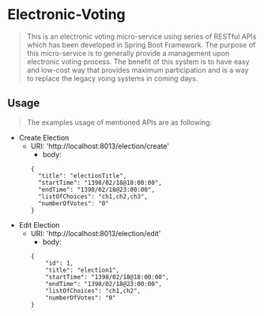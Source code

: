 # Electronic-Voting
> This is an electronic voting micro-service using series of RESTful APIs which has been developed in Spring Boot Framework. The purpose of this micro-service is to generally provide a management upon electronic voting process. The benefit of this system is to have easy and low-cost way that provides maximum participation and is a way to replace the legacy voing systems in coming days.

## Usage
> The examples usage of mentioned APIs are as following:
- Create Election
  - URI: 'http://localhost:8013/election/create'
    - body:
    ```
    {
      "title": "electionTitle",
      "startTime": "1398/02/18@18:00:00",
      "endTime": "1398/02/18@23:00:00",
      "listOfChoices": "ch1,ch2,ch3",
      "numberOfVotes": "0"
    }
    ```
- Edit Election
  - URI: 'http://localhost:8013/election/edit'
    - body:
    ```
    {
        "id": 1,
        "title": "election1",
        "startTime": "1398/02/18@18:00:00",
        "endTime": "1398/02/18@23:00:00",
        "listOfChoices": "ch1,ch2",
        "numberOfVotes": "0"
    }
    ```
